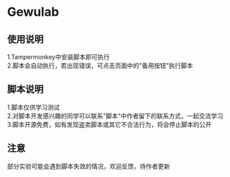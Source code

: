# Gewulab
##  使用说明
1.Tampermonkey中安装脚本即可执行  
2.脚本会自动执行，若出现错误，可点击页面中的"备用按钮"执行脚本   
##  脚本说明
1.脚本仅供学习测试   
2.对脚本开发感兴趣的同学可以联系"脚本"中作者留下的联系方式，一起交流学习  
3.脚本开源免费，如有发现盗卖脚本或其它不合法行为，将会停止脚本的公开  
##  注意
部分实验可能会遇到脚本失效的情况，欢迎反馈，待作者更新
